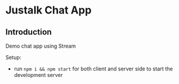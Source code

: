 # Justalk Chat App

## Introduction

Demo chat app using Stream

Setup:

- run `npm i && npm start` for both client and server side to start the development server
